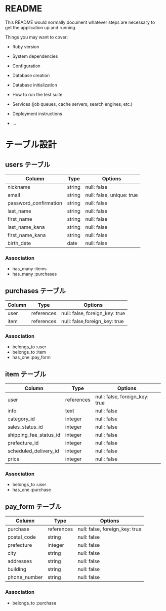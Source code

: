 # README

This README would normally document whatever steps are necessary to get the
application up and running.

Things you may want to cover:

* Ruby version

* System dependencies

* Configuration

* Database creation

* Database initialization

* How to run the test suite

* Services (job queues, cache servers, search engines, etc.)

* Deployment instructions

* ...



# テーブル設計

## users テーブル

| Column             | Type   | Options     |
| ------------------ | ------ | ----------- |
| nickname              | string | null: false |
| email                 | string | null: false, unique: true	|
| password_confirmation  | string | null: false |
| last_name               | string   | null: false |
| first_name              | string   | null: false |
| last_name_kana           | string   | null: false |
| first_name_kana          | string | null: false |
| birth_date              | date | null: false |

### Association

- has_many :items
- has_many :purchases



## purchases テーブル

| Column             | Type   | Options     |
| ------------------ | ------ | ----------- |
| user              | references | null: false, foreign_key: true |
| item              | references | null: false,foreign_key: true |

### Association

- belongs_to :user
- belongs_to :item
- has_one    :pay_form



## item テーブル

| Column             | Type               | Options     |
| ------------------ | ------------------ | ----------- |
| user                      | references           | null: false, foreign_key: true|
| info                      | text                 | null: false |
| category_id               | integer            | null: false | ActiveHash
| sales_status_id           |  integer          | null: false | ActiveHash
| shipping_fee_status_id      |  integer        | null: false | ActiveHash
| prefecture_id               |    integer        | null: false | ActiveHash
| scheduled_delivery_id        |  integer       | null: false | ActiveHash
| price                       |   integer       | null: false |


### Association

- belongs_to :user
- has_one    :purchase



## pay_form テーブル

| Column     | Type       | Options     |
| ---------- | ---------- | ------------|
| purchase             | references      | null: false, foreign_key: true |
| postal_code          | string         | null: false |
| prefecture           | integer        | null: false | ActiveHash
| city                  | string         | null: false |
| addresses              | string         | null: false |
| building              | string         | null: false |
| phone_number            | string         | null: false |
### Association

- belongs_to :purchase



